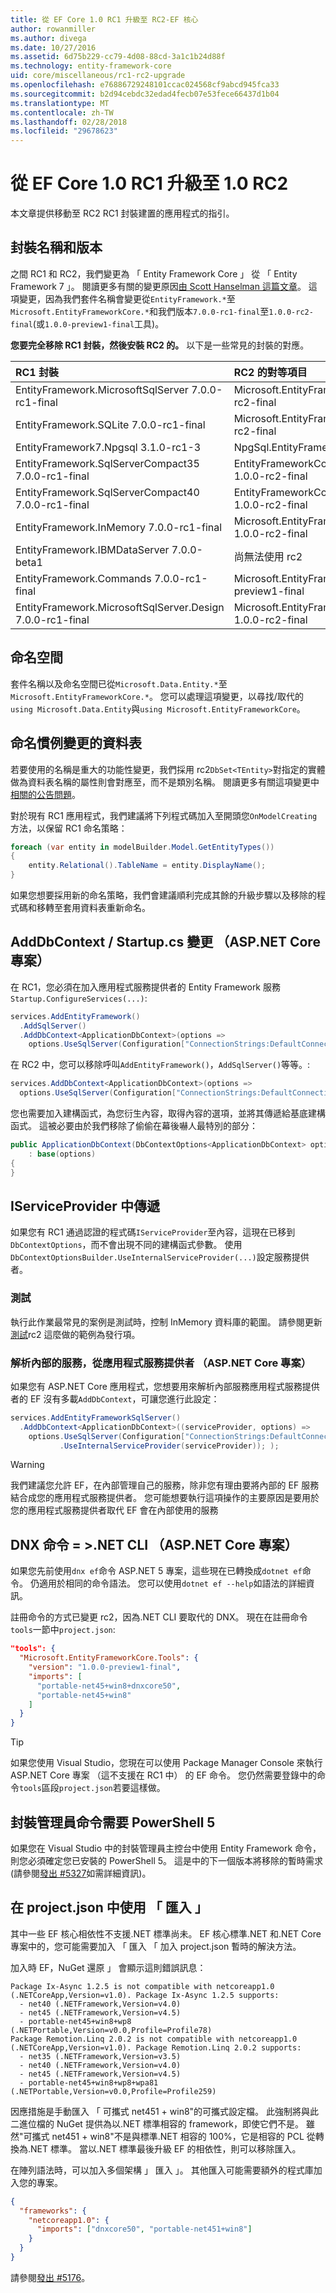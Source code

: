 ```yaml
---
title: 從 EF Core 1.0 RC1 升級至 RC2-EF 核心
author: rowanmiller
ms.author: divega
ms.date: 10/27/2016
ms.assetid: 6d75b229-cc79-4d08-88cd-3a1c1b24d88f
ms.technology: entity-framework-core
uid: core/miscellaneous/rc1-rc2-upgrade
ms.openlocfilehash: e76886729248101ccac024568cf9abcd945fca33
ms.sourcegitcommit: b2d94cebdc32edad4fecb07e53fece66437d1b04
ms.translationtype: MT
ms.contentlocale: zh-TW
ms.lasthandoff: 02/28/2018
ms.locfileid: "29678623"
---
```

# <a name="upgrading-from-ef-core-10-rc1-to-10-rc2"></a>從 EF Core 1.0 RC1 升級至 1.0 RC2

本文章提供移動至 RC2 RC1 封裝建置的應用程式的指引。

## <a name="package-names-and-versions"></a>封裝名稱和版本

之間 RC1 和 RC2，我們變更為 「 Entity Framework Core 」 從 「 Entity Framework 7 」。 閱讀更多有關的變更原因[由 Scott Hanselman 這篇文章](http://www.hanselman.com/blog/ASPNET5IsDeadIntroducingASPNETCore10AndNETCore10.aspx)。 這項變更，因為我們套件名稱會變更從`EntityFramework.*`至`Microsoft.EntityFrameworkCore.*`和我們版本`7.0.0-rc1-final`至`1.0.0-rc2-final`(或`1.0.0-preview1-final`工具)。

**您要完全移除 RC1 封裝，然後安裝 RC2 的。** 以下是一些常見的封裝的對應。

| RC1 封裝                                               | RC2 的對等項目                                                       |
|:----------------------------------------------------------|:---------------------------------------------------------------------|
| EntityFramework.MicrosoftSqlServer        7.0.0-rc1-final | Microsoft.EntityFrameworkCore.SqlServer         1.0.0-rc2-final      |
| EntityFramework.SQLite                    7.0.0-rc1-final | Microsoft.EntityFrameworkCore.Sqlite            1.0.0-rc2-final      |
| EntityFramework7.Npgsql                   3.1.0-rc1-3     | NpgSql.EntityFrameworkCore.Postgres             <to be advised>      |
| EntityFramework.SqlServerCompact35        7.0.0-rc1-final | EntityFrameworkCore.SqlServerCompact35          1.0.0-rc2-final      |
| EntityFramework.SqlServerCompact40        7.0.0-rc1-final | EntityFrameworkCore.SqlServerCompact40          1.0.0-rc2-final      |
| EntityFramework.InMemory                  7.0.0-rc1-final | Microsoft.EntityFrameworkCore.InMemory          1.0.0-rc2-final      |
| EntityFramework.IBMDataServer             7.0.0-beta1     | 尚無法使用 rc2                                            |
| EntityFramework.Commands                  7.0.0-rc1-final | Microsoft.EntityFrameworkCore.Tools             1.0.0-preview1-final |
| EntityFramework.MicrosoftSqlServer.Design 7.0.0-rc1-final | Microsoft.EntityFrameworkCore.SqlServer.Design  1.0.0-rc2-final      |

## <a name="namespaces"></a>命名空間

套件名稱以及命名空間已從`Microsoft.Data.Entity.*`至`Microsoft.EntityFrameworkCore.*`。 您可以處理這項變更，以尋找/取代的`using Microsoft.Data.Entity`與`using Microsoft.EntityFrameworkCore`。

## <a name="table-naming-convention-changes"></a>命名慣例變更的資料表

若要使用的名稱是重大的功能性變更，我們採用 rc2`DbSet<TEntity>`對指定的實體做為資料表名稱的屬性則會對應至，而不是類別名稱。 閱讀更多有關這項變更中[相關的公告問題](https://github.com/aspnet/Announcements/issues/167)。

對於現有 RC1 應用程式，我們建議將下列程式碼加入至開頭您`OnModelCreating`方法，以保留 RC1 命名策略：

``` csharp
foreach (var entity in modelBuilder.Model.GetEntityTypes())
{
    entity.Relational().TableName = entity.DisplayName();
}
```

如果您想要採用新的命名策略，我們會建議順利完成其餘的升級步驟以及移除的程式碼和移轉至套用資料表重新命名。

## <a name="adddbcontext--startupcs-changes-aspnet-core-projects-only"></a>AddDbContext / Startup.cs 變更 （ASP.NET Core 專案）

在 RC1，您必須在加入應用程式服務提供者的 Entity Framework 服務`Startup.ConfigureServices(...)`:

``` csharp
services.AddEntityFramework()
  .AddSqlServer()
  .AddDbContext<ApplicationDbContext>(options =>
    options.UseSqlServer(Configuration["ConnectionStrings:DefaultConnection"]));
```

在 RC2 中，您可以移除呼叫`AddEntityFramework()`，`AddSqlServer()`等等。:

``` csharp
services.AddDbContext<ApplicationDbContext>(options =>
  options.UseSqlServer(Configuration["ConnectionStrings:DefaultConnection"]));
```

您也需要加入建構函式，為您衍生內容，取得內容的選項，並將其傳遞給基底建構函式。 這被必要由於我們移除了偷偷在幕後嚇人最特別的部分：

``` csharp
public ApplicationDbContext(DbContextOptions<ApplicationDbContext> options)
    : base(options)
{
}
```

## <a name="passing-in-an-iserviceprovider"></a>IServiceProvider 中傳遞

如果您有 RC1 通過認證的程式碼`IServiceProvider`至內容，這現在已移到`DbContextOptions`，而不會出現不同的建構函式參數。 使用`DbContextOptionsBuilder.UseInternalServiceProvider(...)`設定服務提供者。

### <a name="testing"></a>測試

執行此作業最常見的案例是測試時，控制 InMemory 資料庫的範圍。 請參閱更新[測試](testing/index.md)rc2 這麼做的範例為發行項。

### <a name="resolving-internal-services-from-application-service-provider-aspnet-core-projects-only"></a>解析內部的服務，從應用程式服務提供者 （ASP.NET Core 專案）

如果您有 ASP.NET Core 應用程式，您想要用來解析內部服務應用程式服務提供者的 EF 沒有多載`AddDbContext`，可讓您進行此設定：

``` csharp
services.AddEntityFrameworkSqlServer()
  .AddDbContext<ApplicationDbContext>((serviceProvider, options) =>
    options.UseSqlServer(Configuration["ConnectionStrings:DefaultConnection"])
           .UseInternalServiceProvider(serviceProvider)); );
```

> [!WARNING]  
> 我們建議您允許 EF，在內部管理自己的服務，除非您有理由要將內部的 EF 服務結合成您的應用程式服務提供者。 您可能想要執行這項操作的主要原因是要用於您的應用程式服務提供者取代 EF 會在內部使用的服務

## <a name="dnx-commands--net-cli-aspnet-core-projects-only"></a>DNX 命令 = >.NET CLI （ASP.NET Core 專案）

如果您先前使用`dnx ef`命令 ASP.NET 5 專案，這些現在已轉換成`dotnet ef`命令。 仍適用於相同的命令語法。 您可以使用`dotnet ef --help`如語法的詳細資訊。

註冊命令的方式已變更 rc2，因為.NET CLI 要取代的 DNX。 現在在註冊命令`tools`一節中`project.json`:

``` json
"tools": {
  "Microsoft.EntityFrameworkCore.Tools": {
    "version": "1.0.0-preview1-final",
    "imports": [
      "portable-net45+win8+dnxcore50",
      "portable-net45+win8"
    ]
  }
}
```

> [!TIP]  
> 如果您使用 Visual Studio，您現在可以使用 Package Manager Console 來執行 ASP.NET Core 專案 （這不支援在 RC1 中） 的 EF 命令。 您仍然需要登錄中的命令`tools`區段`project.json`若要這樣做。

## <a name="package-manager-commands-require-powershell-5"></a>封裝管理員命令需要 PowerShell 5

如果您在 Visual Studio 中的封裝管理員主控台中使用 Entity Framework 命令，則您必須確定您已安裝的 PowerShell 5。 這是中的下一個版本將移除的暫時需求 (請參閱[發出 #5327](https://github.com/aspnet/EntityFramework/issues/5327)如需詳細資訊)。

## <a name="using-imports-in-projectjson"></a>在 project.json 中使用 「 匯入 」

其中一些 EF 核心相依性不支援.NET 標準尚未。 EF 核心標準.NET 和.NET Core 專案中的，您可能需要加入 「 匯入 「 加入 project.json 暫時的解決方法。

加入時 EF，NuGet 還原 」 會顯示這則錯誤訊息：

``` Console
Package Ix-Async 1.2.5 is not compatible with netcoreapp1.0 (.NETCoreApp,Version=v1.0). Package Ix-Async 1.2.5 supports:
  - net40 (.NETFramework,Version=v4.0)
  - net45 (.NETFramework,Version=v4.5)
  - portable-net45+win8+wp8 (.NETPortable,Version=v0.0,Profile=Profile78)
Package Remotion.Linq 2.0.2 is not compatible with netcoreapp1.0 (.NETCoreApp,Version=v1.0). Package Remotion.Linq 2.0.2 supports:
  - net35 (.NETFramework,Version=v3.5)
  - net40 (.NETFramework,Version=v4.0)
  - net45 (.NETFramework,Version=v4.5)
  - portable-net45+win8+wp8+wpa81 (.NETPortable,Version=v0.0,Profile=Profile259)
```

因應措施是手動匯入 「 可攜式 net451 + win8"的可攜式設定檔。 此強制將與此二進位檔的 NuGet 提供為以.NET 標準相容的 framework，即使它們不是。 雖然"可攜式 net451 + win8"不是與標準.NET 相容的 100%，它是相容的 PCL 從轉換為.NET 標準。 當以.NET 標準最後升級 EF 的相依性，則可以移除匯入。

在陣列語法時，可以加入多個架構 」 匯入 」。 其他匯入可能需要額外的程式庫加入您的專案。

``` json
{
  "frameworks": {
    "netcoreapp1.0": {
      "imports": ["dnxcore50", "portable-net451+win8"]
    }
  }
}
```

請參閱[發出 #5176](https://github.com/aspnet/EntityFramework/issues/5176)。
